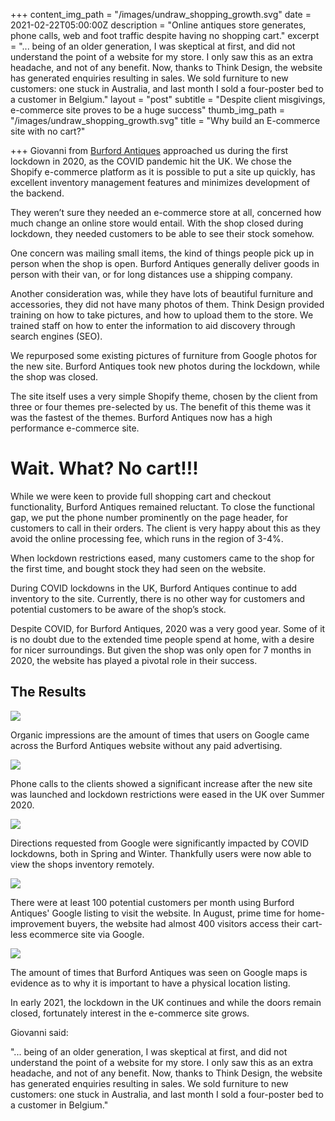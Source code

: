 +++
content_img_path = "/images/undraw_shopping_growth.svg"
date = 2021-02-22T05:00:00Z
description = "Online antiques store generates, phone calls, web and foot traffic despite having no shopping cart."
excerpt = "... being of an older generation,  I was skeptical at first, and did not understand the point of a website for my store. I only saw this as an extra headache, and not of any benefit. Now, thanks to Think Design, the website has generated enquiries resulting in sales. We sold furniture to new customers: one stuck in Australia, and last month I sold a four-poster bed to a customer in Belgium."
layout = "post"
subtitle = "Despite client misgivings, e-commerce site proves to be a huge success"
thumb_img_path = "/images/undraw_shopping_growth.svg"
title = "Why build an E-commerce site with no cart?"

+++
Giovanni from [Burford Antiques](https://burfordantiquecentre.co.uk/) approached us during the first lockdown in 2020, as the COVID pandemic hit the UK. We chose the Shopify e-commerce platform as it is possible to put a site up quickly, has excellent inventory management features and minimizes development of the backend.

They weren’t sure they needed an e-commerce store at all, concerned how much change an online store would entail. With the shop closed during lockdown, they needed customers to be able to see their stock somehow.

One concern was mailing small items, the kind of things people pick up in person when the shop is open. Burford Antiques generally deliver goods in person with their van, or for long distances use a shipping company.

Another consideration was, while they have lots of beautiful furniture and accessories, they did not have many photos of them. Think Design provided training on how to take pictures, and how to upload them to the store. We trained staff on how to enter the information to aid discovery through search engines (SEO).

We repurposed some existing pictures of furniture from Google photos for the new site. Burford Antiques took new photos during the lockdown, while the shop was closed.

The site itself uses a very simple Shopify theme, chosen by the client from three or four themes pre-selected by us. The benefit of this theme was it was the fastest of the themes. Burford Antiques now has a high performance e-commerce site.

# Wait. What? No cart!!!

While we were keen to provide full shopping cart and checkout functionality, Burford Antiques remained reluctant. To close the functional gap, we put the phone number prominently on the page header, for customers to call in their orders. The client is very happy about this as they avoid the online processing fee, which runs in the region of 3-4%.

When lockdown restrictions eased, many customers came to the shop for the first time, and bought stock they had seen on the website.

During COVID lockdowns in the UK, Burford Antiques continue to add inventory to the site. Currently, there is no other way for customers and potential customers to be aware of the shop’s stock.

Despite COVID, for Burford Antiques, 2020 was a very good year. Some of it is no doubt due to the extended time people spend at home, with a desire for nicer surroundings. But given the shop was only open for 7 months in 2020, the website has played a pivotal role in their success.

## The Results

![](/images/b-a-organic-impressions-2.png)

Organic impressions are the amount of times that users on Google came across the Burford Antiques website  without any paid advertising.

![](/images/b-a-phone-calls-2.png)

Phone calls to the clients showed a significant increase after the new site was launched and lockdown restrictions were eased in the UK over Summer 2020.

![](/images/b-a-directions-requested-2.png)

Directions requested from Google were significantly impacted by COVID lockdowns, both in Spring and Winter. Thankfully users were now able to view the shops inventory remotely.

![](/images/b-a-website-visits-2.png)

There were at least 100 potential customers per month using Burford Antiques' Google listing to visit the website. In August, prime time for home-improvement buyers, the website had almost 400 visitors access their cart-less ecommerce site via Google.

![](/images/b-a-google-map-views-2.png)

The amount of times that Burford Antiques was seen on Google maps is evidence as to why it is important to have a physical location listing.

In early 2021, the lockdown in the UK continues and while the doors remain closed, fortunately interest in the e-commerce site grows.

Giovanni said:

"... being of an older generation, I was skeptical at first, and did not understand the point of a website for my store. I only saw this as an extra headache, and not of any benefit. Now, thanks to Think Design, the website has generated enquiries resulting in sales. We sold furniture to new customers: one stuck in Australia, and last month I sold a four-poster bed to a customer in Belgium."